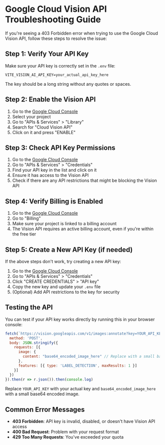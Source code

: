# Google Cloud Vision API Troubleshooting Guide

If you're seeing a 403 Forbidden error when trying to use the Google Cloud Vision API, follow these steps to resolve the issue:

## Step 1: Verify Your API Key

Make sure your API key is correctly set in the `.env` file:

```
VITE_VISION_AI_API_KEY=your_actual_api_key_here
```

The key should be a long string without any quotes or spaces.

## Step 2: Enable the Vision API

1. Go to the [Google Cloud Console](https://console.cloud.google.com/)
2. Select your project
3. Go to "APIs & Services" > "Library"
4. Search for "Cloud Vision API"
5. Click on it and press "ENABLE"

## Step 3: Check API Key Permissions

1. Go to the [Google Cloud Console](https://console.cloud.google.com/)
2. Go to "APIs & Services" > "Credentials"
3. Find your API key in the list and click on it
4. Ensure it has access to the Vision API
5. Check if there are any API restrictions that might be blocking the Vision API

## Step 4: Verify Billing is Enabled

1. Go to the [Google Cloud Console](https://console.cloud.google.com/)
2. Go to "Billing"
3. Make sure your project is linked to a billing account
4. The Vision API requires an active billing account, even if you're within the free tier

## Step 5: Create a New API Key (if needed)

If the above steps don't work, try creating a new API key:

1. Go to the [Google Cloud Console](https://console.cloud.google.com/)
2. Go to "APIs & Services" > "Credentials"
3. Click "CREATE CREDENTIALS" > "API key"
4. Copy the new key and update your `.env` file
5. (Optional) Add API restrictions to the key for security

## Testing the API

You can test if your API key works directly by running this in your browser console:

```javascript
fetch(`https://vision.googleapis.com/v1/images:annotate?key=YOUR_API_KEY`, {
  method: 'POST',
  body: JSON.stringify({
    requests: [{
      image: {
        content: "base64_encoded_image_here" // Replace with a small base64 image
      },
      features: [{ type: 'LABEL_DETECTION', maxResults: 1 }]
    }]
  })
}).then(r => r.json()).then(console.log)
```

Replace `YOUR_API_KEY` with your actual key and `base64_encoded_image_here` with a small base64 encoded image.

## Common Error Messages

- **403 Forbidden**: API key is invalid, disabled, or doesn't have Vision API access
- **400 Bad Request**: Problem with your request format
- **429 Too Many Requests**: You've exceeded your quota
